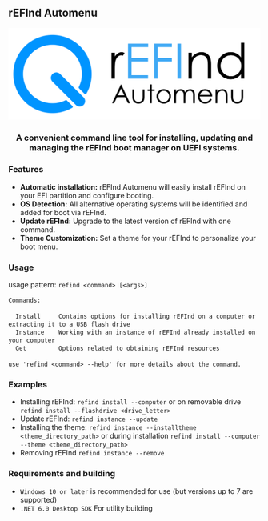 ## rEFInd Automenu

![Markdown](https://github.com/Rikitav/rEFInd-Automenu/blob/main/Formalization/banner.png)
<h3 align="center">A convenient command line tool for installing, updating and managing the rEFInd boot manager on UEFI systems.</h3>

### Features
* **Automatic installation:** rEFInd Automenu will easily install rEFInd on your EFI partition and configure booting.
* **OS Detection:** All alternative operating systems will be identified and added for boot via rEFInd.
* **Update rEFInd:** Upgrade to the latest version of rEFInd with one command.
* **Theme Customization:** Set a theme for your rEFInd to personalize your boot menu.

### Usage

usage pattern: `refind <command> [<args>]`
```
Commands:

  Install     Contains options for installing rEFInd on a computer or extracting it to a USB flash drive
  Instance    Working with an instance of rEFInd already installed on your computer
  Get         Options related to obtaining rEFInd resources

use 'refind <command> --help' for more details about the command.
```

### Examples

* Installing rEFInd: `refind install --computer` or on removable drive `refind install --flashdrive <drive_letter>`
* Update rEFInd: `refind instance --update`
* Installing the theme: `refind instance --installtheme <theme_directory_path>` or during installation `refind install --computer --theme <theme_directory_path>`
* Removing rEFInd `refind instance --remove`

### Requirements and building

* `Windows 10 or later` is recommended for use (but versions up to 7 are supported)
* `.NET 6.0 Desktop SDK` For utility building